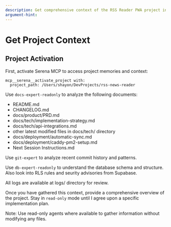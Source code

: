 ```yaml
---
description: Get comprehensive context of the RSS Reader PWA project including documentation, architecture, and database schema
argument-hint:
---
```


# Get Project Context

## Project Activation

First, activate Serena MCP to access project memories and context:

```
mcp__serena__activate_project with:
  project_path: /Users/shayon/DevProjects/rss-news-reader
```

Use `docs-expert-readonly` to analyze the following documents:

- README.md
- CHANGELOG.md
- docs/product/PRD.md
- docs/tech/implementation-strategy.md
- docs/tech/api-integrations.md
- other latest modified files in docs/tech/ directory
- docs/deployment/automatic-sync.md
- docs/deployment/caddy-pm2-setup.md
- Next Session Instructions.md

Use `git-expert` to analyze recent commit history and patterns.

Use `db-expert-readonly` to understand the database schema and structure. Also look into RLS rules and seurity advisories from Supabase.

All logs are available at logs/ directory for review.

Once you have gathered this context, provide a comprehensive overview of the project. Stay in `read-only` mode until I agree upon a specific implementation plan.

Note: Use read-only agents where available to gather information without modifying any files.
